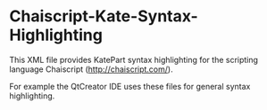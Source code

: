 # Chaiscript-Kate-Syntax-Highlighting

This XML file provides KatePart syntax highlighting for the scripting language Chaiscript (http://chaiscript.com/).

For example the QtCreator IDE uses these files for general syntax highlighting.